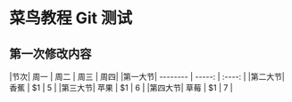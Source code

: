# 菜鸟教程 Git 测试
## 第一次修改内容
|节次| 周一        | 周二    |  周三  | 周四|
|第一大节| --------   | -----:   | :----: |
|第二大节| 香蕉        | $1      |   5    |
|第三大节| 苹果        | $1      |   6    |
|第四大节| 草莓        | $1      |   7    |
